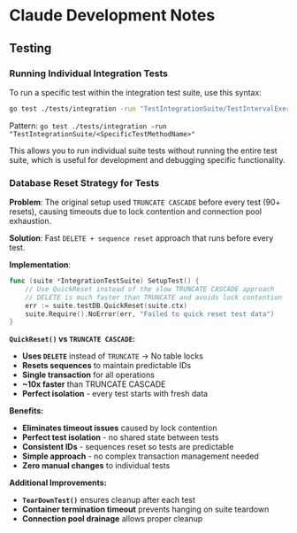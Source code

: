 # Claude Development Notes

## Testing

### Running Individual Integration Tests

To run a specific test within the integration test suite, use this syntax:

```bash
go test ./tests/integration -run "TestIntegrationSuite/TestIntervalExercisePrescriptionsList"
```

Pattern: `go test ./tests/integration -run "TestIntegrationSuite/<SpecificTestMethodName>"`

This allows you to run individual suite tests without running the entire test suite, which is useful for development and debugging specific functionality.

### Database Reset Strategy for Tests

**Problem**: The original setup used `TRUNCATE CASCADE` before every test (90+ resets), causing timeouts due to lock contention and connection pool exhaustion.

**Solution**: Fast `DELETE + sequence reset` approach that runs before every test.

**Implementation**:
```go
func (suite *IntegrationTestSuite) SetupTest() {
    // Use QuickReset instead of the slow TRUNCATE CASCADE approach
    // DELETE is much faster than TRUNCATE and avoids lock contention
    err := suite.testDB.QuickReset(suite.ctx)
    suite.Require().NoError(err, "Failed to quick reset test data")
}
```

**`QuickReset()` vs `TRUNCATE CASCADE`:**
- **Uses `DELETE`** instead of `TRUNCATE` → No table locks
- **Resets sequences** to maintain predictable IDs
- **Single transaction** for all operations
- **~10x faster** than TRUNCATE CASCADE
- **Perfect isolation** - every test starts with fresh data

**Benefits:**
- **Eliminates timeout issues** caused by lock contention
- **Perfect test isolation** - no shared state between tests
- **Consistent IDs** - sequences reset so tests are predictable
- **Simple approach** - no complex transaction management needed
- **Zero manual changes** to individual tests

**Additional Improvements:**
- **`TearDownTest()`** ensures cleanup after each test
- **Container termination timeout** prevents hanging on suite teardown
- **Connection pool drainage** allows proper cleanup
